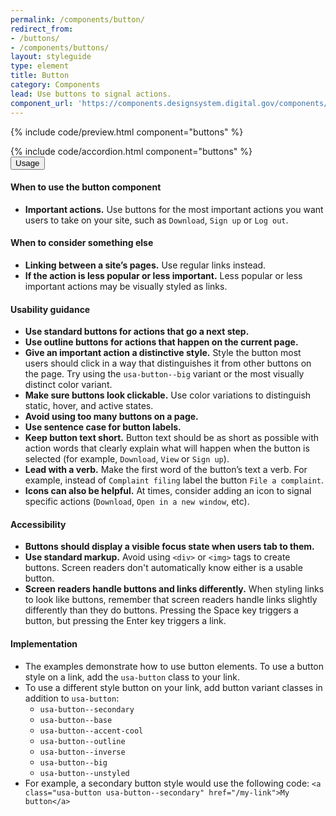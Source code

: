```yaml
---
permalink: /components/button/
redirect_from:
- /buttons/
- /components/buttons/
layout: styleguide
type: element
title: Button
category: Components
lead: Use buttons to signal actions.
component_url: 'https://components.designsystem.digital.gov/components/detail/buttons.html'
---
```


{% include code/preview.html component="buttons" %}

<section class="site-component-section">
  {% include code/accordion.html component="buttons" %}
  <div class="usa-accordion usa-accordion--bordered site-accordion-docs">
    <button class="usa-button-unstyled usa-accordion__button"
        aria-expanded="true" aria-controls="accordion-bordered-docs">
      Usage
    </button>
    <div id="accordion-bordered-docs" aria-hidden="false" class="usa-accordion__content site-component-usage">
      <h4>When to use the button component</h4>
      <ul class="usa-content-list">
        <li><strong>Important actions.</strong> Use buttons for the most important actions you want users to take on your site, such as <code>Download</code>, <code>Sign up</code> or <code>Log out</code>.</li>
      </ul>
      <h4>When to consider something else</h4>
      <ul class="usa-content-list">
        <li><strong>Linking between a site’s pages.</strong> Use regular links instead.</li>
        <li><strong>If the action is less popular or less important.</strong> Less popular or less important actions may be visually styled as links.</li>
      </ul>
      <h4>Usability guidance</h4>
      <ul class="usa-content-list">
        <li><strong>Use standard buttons for actions that go a next step.</strong></li>
        <li><strong>Use outline buttons for actions that happen on the current page.</strong></li>
        <li><strong>Give an important action a distinctive style.</strong> Style the button most users should click in a way that distinguishes it from other buttons on the page. Try using the <code>usa-button--big</code> variant or the most visually distinct color variant.</li>
        <li><strong>Make sure buttons look clickable.</strong> Use color variations to distinguish static, hover, and active states.</li>
        <li><strong>Avoid using too many buttons on a page.</strong></li>
        <li><strong>Use sentence case for button labels.</strong></li>
        <li><strong>Keep button text short.</strong> Button text should be as short as possible with action words that clearly explain what will happen when the button is selected (for example, <code>Download</code>, <code>View</code> or <code>Sign up</code>).</li>
        <li><strong>Lead with a verb.</strong> Make the first word of the button’s text a verb. For example, instead of <code>Complaint filing</code> label the button <code>File a complaint</code>.</li>
        <li><strong>Icons can also be helpful.</strong> At times, consider adding an icon to signal specific actions (<code>Download</code>, <code>Open in a new window</code>, etc). </li>
      </ul>
    <h4 class="usa-heading">Accessibility</h4>
      <ul class="usa-content-list">
        <li><strong>Buttons should display a visible focus state when users tab to them.</strong></li>
        <li><strong>Use standard markup.</strong> Avoid using <code>&lt;div&gt;</code> or <code>&lt;img&gt;</code> tags to create buttons. Screen readers don't automatically know either is a usable button.</li>
        <li><strong>Screen readers handle buttons and links differently.</strong> When styling links to look like buttons, remember that screen readers handle links slightly differently than they do buttons. Pressing the Space key triggers a button, but pressing the Enter key triggers a link.</li>
      </ul>
      <h4 class="usa-heading">Implementation</h4>
      <ul class="usa-content-list">
        <li>The examples demonstrate how to use button elements. To use a button style on a link, add the <code>usa-button</code> class to your link.</li>
        <li>To use a different style button on your link, add button variant classes in addition to <code>usa-button</code>:
          <ul>
            <li><code>usa-button--secondary</code></li>
            <li><code>usa-button--base</code></li>
            <li><code>usa-button--accent-cool</code></li>
            <li><code>usa-button--outline</code></li>
            <li><code>usa-button--inverse</code></li>
            <li><code>usa-button--big</code></li>
            <li><code>usa-button--unstyled</code></li>
          </ul>
        </li>
        <li>For example, a secondary button style would use the following code:
        <code>&lt;a class="usa-button usa-button--secondary" href=&quot;/my-link"&gt;My button&lt;/a&gt;</code></li>
      </ul>
    </div>
  </div>
</section>

